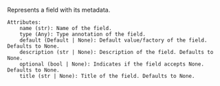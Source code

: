 Represents a field with its metadata.

    Attributes:
        name (str): Name of the field.
        type (Any): Type annotation of the field.
        default (Default | None): Default value/factory of the field. Defaults to None.
        description (str | None): Description of the field. Defaults to None.
        optional (bool | None): Indicates if the field accepts None. Defaults to None.
        title (str | None): Title of the field. Defaults to None.
    